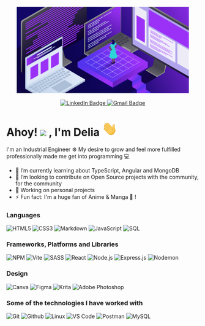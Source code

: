 <p align="Center" ><img src="https://github.com/deligarbur/deligarbur/blob/main/what-is-a-full-stack-developer.png" width ="450px"></p>
<div id="badges" align="center">
  <a href="https://www.linkedin.com/in/delia-garcia-burgos/" target="_blank">
    <img src="https://img.shields.io/badge/LinkedIn-blue?style=for-the-badge&logo=linkedin&logoColor=white" alt="LinkedIn Badge"/>
  </a>
  <a href="mailto:deliagarciaburgos@gmail.com" target="_blank">
    <img src="https://img.shields.io/badge/Gmail-D14836?style=for-the-badge&logo=gmail&logoColor=white" alt="Gmail Badge"/>
  </a>
</div>  


<h1 align="Left">  Ahoy! <img src="https://media.giphy.com/media/WUlplcMpOCEmTGBtBW/giphy.gif" width="40px"> , I'm Delia <img src="https://raw.githubusercontent.com/ABSphreak/ABSphreak/master/gifs/Hi.gif" width="40px" /> </h1>

I'm an Industrial Engineer ⚙️ My desire to grow and feel more fulfilled professionally made me get into programming 💻

- 🔭 I’m currently learning about TypeScript, Angular and MongoDB
- 👯 I’m looking to contribute on Open Source projects with the community, for the community
- 🌻 Working on personal projects
- ⚡ Fun fact: I'm a huge fan of Anime & Manga 💮 !


### Languages </br>
![HTML5](https://img.shields.io/badge/-HTML5-red?style=for-the-badge&logo=HTML5&logoColor=white)
![CSS3](https://img.shields.io/badge/-CSS3-blue?style=for-the-badge&logo=CSS3&logoColor=white)
![Markdown](http://img.shields.io/badge/-Markdown-purple?style=for-the-badge&logo=Markdown&logoColor=white)
![JavaScript](https://img.shields.io/badge/-JavaScript-yellow?style=for-the-badge&logo=javascript&logoColor=white)
![SQL](https://img.shields.io/badge/-SQL-teal?style=for-the-badge&logo=SQL&logoColor=white)


### Frameworks, Platforms and Libraries </br>
![NPM](https://img.shields.io/badge/-npm-000000?style=for-the-badge&logo=npm)
![Vite](https://img.shields.io/badge/-Vite-000000?style=for-the-badge&logo=Vite)
![SASS](https://img.shields.io/badge/-SASS-000000?style=for-the-badge&logo=SASS)
![React](https://img.shields.io/badge/-React-000000?style=for-the-badge&logo=react)
![Node.js](https://img.shields.io/badge/-Node.js-000000?style=for-the-badge&logo=Node.js)
![Express.js](https://img.shields.io/badge/-Express-000000?style=for-the-badge&logo=Express)
![Nodemon](https://img.shields.io/badge/-Nodemon-000000?style=for-the-badge&logo=Nodemon)


### Design </br>
![Canva](https://img.shields.io/badge/-canva-000000?style=for-the-badge&logo=canva&logoColor=blue)
![Figma](https://img.shields.io/badge/-Figma-000000?style=for-the-badge&logo=figma&logoColor=green)
![Krita](https://img.shields.io/badge/-krita-000000?style=for-the-badge&logo=krita&logoColor=magenta)
![Adobe Photoshop](https://img.shields.io/badge/adobe%20photoshop-000000?style=for-the-badge&logo=adobe%20photoshop)


### Some of the technologies I have worked with</br>
![Git](http://img.shields.io/badge/-Git-000000?style=for-the-badge&logo=Git)
![Github](http://img.shields.io/badge/-Github-000000?style=for-the-badge&logo=Github&logoColor=green)
![Linux](http://img.shields.io/badge/-Linux-000000?style=for-the-badge&logo=linux)
![VS Code](http://img.shields.io/badge/-VS%20Code-000000?style=for-the-badge&logo=Visual-studio-code&logoColor=blue)
![Postman](http://img.shields.io/badge/-Postman-000000?style=for-the-badge&logo=Postman)
![MySQL](https://img.shields.io/badge/mysql-000000?style=for-the-badge&logo=mysql)
